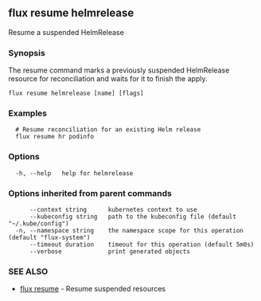 ## flux resume helmrelease

Resume a suspended HelmRelease

### Synopsis

The resume command marks a previously suspended HelmRelease resource for reconciliation and waits for it to
finish the apply.

```
flux resume helmrelease [name] [flags]
```

### Examples

```
  # Resume reconciliation for an existing Helm release
  flux resume hr podinfo

```

### Options

```
  -h, --help   help for helmrelease
```

### Options inherited from parent commands

```
      --context string      kubernetes context to use
      --kubeconfig string   path to the kubeconfig file (default "~/.kube/config")
  -n, --namespace string    the namespace scope for this operation (default "flux-system")
      --timeout duration    timeout for this operation (default 5m0s)
      --verbose             print generated objects
```

### SEE ALSO

* [flux resume](flux_resume.md)	 - Resume suspended resources

